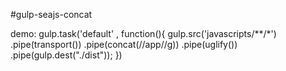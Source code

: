 #gulp-seajs-concat

demo:
        gulp.task('default' , function(){
            gulp.src('javascripts/**/*')
                .pipe(transport())
                .pipe(concat(/\/app\//g))
                .pipe(uglify())
                .pipe(gulp.dest("./dist"));
        })